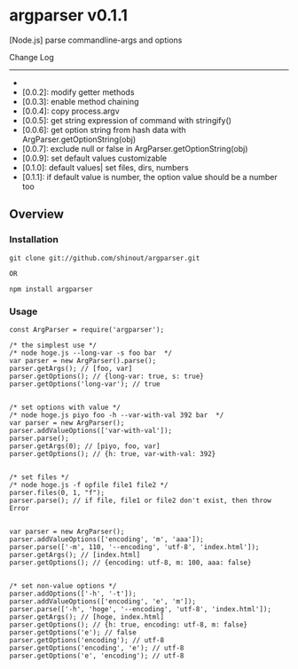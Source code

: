 argparser v0.1.1
==================
[Node.js] parse commandline-args and options

Change Log

----------------
* [0.0.1]: Release
* [0.0.2]: modify getter methods
* [0.0.3]: enable method chaining
* [0.0.4]: copy process.argv
* [0.0.5]: get string expression of command with stringify()
* [0.0.6]: get option string from hash data with ArgParser.getOptionString(obj)
* [0.0.7]: exclude null or false in ArgParser.getOptionString(obj)
* [0.0.9]: set default values customizable
* [0.1.0]: default values| set files, dirs, numbers
* [0.1.1]: if default value is number, the option value should be a number too

Overview
----------------
### Installation ###
    git clone git://github.com/shinout/argparser.git

    OR

    npm install argparser

### Usage ###
    const ArgParser = require('argparser');

    /* the simplest use */
    /* node hoge.js --long-var -s foo bar  */
    var parser = new ArgParser().parse();
    parser.getArgs(); // [foo, var]
    parser.getOptions(); // {long-var: true, s: true}
    parser.getOptions('long-var'); // true


    /* set options with value */
    /* node hoge.js piyo foo -h --var-with-val 392 bar  */
    var parser = new ArgParser();
    parser.addValueOptions(['var-with-val']);
    parser.parse();
    parser.getArgs(0); // [piyo, foo, var]
    parser.getOptions(); // {h: true, var-with-val: 392}


    /* set files */
    /* node hoge.js -f opfile file1 file2 */
    parser.files(0, 1, "f");
    parser.parse(); // if file, file1 or file2 don't exist, then throw Error


    var parser = new ArgParser();
    parser.addValueOptions(['encoding', 'm', 'aaa']);
    parser.parse(['-m', 110, '--encoding', 'utf-8', 'index.html']);
    parser.getArgs(); // [index.html]
    parser.getOptions(); // {encoding: utf-8, m: 100, aaa: false}


    /* set non-value options */
    parser.addOptions(['-h', '-t']);
    parser.addValueOptions(['encoding', 'e', 'm']);
    parser.parse(['-h', 'hoge', '--encoding', 'utf-8', 'index.html']);
    parser.getArgs(); // [hoge, index.html]
    parser.getOptions(); // {h: true, encoding: utf-8, m: false}
    parser.getOptions('e'); // false
    parser.getOptions('encoding'); // utf-8
    parser.getOptions('encoding', 'e'); // utf-8
    parser.getOptions('e', 'encoding'); // utf-8

